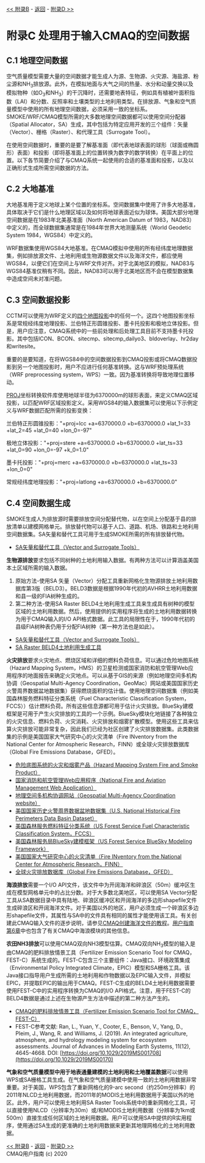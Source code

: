 <!-- BEGIN COMMENT -->

[<< 附录B](CMAQ_UG_appendixB_emissions_control.md) - [返回](../README.md) - [附录D >>](CMAQ_UG_appendixD_parallel_implementation.md)

<!-- END COMMENT -->

# 附录C 处理用于输入CMAQ的空间数据

## C.1 地理空间数据

空气质量模型需要大量的空间数据才能生成人为源、生物源、火灾源、海盐源、粉尘源和NH<sub>3</sub>排放源。此外，在模拟地面与大气之间的热量、水分和动量交换以及模拟物种（如O<sub>3</sub>和NH<sub>3</sub>）的干沉降时，还需要地表特征，例如具有植被叶面积指数（LAI）和分数、反照率和土壤类型的土地利用类型。在排放源、气象和空气质量模型中使用的所有地理空间数据，必须采用一致的坐标系。SMOKE/WRF/CMAQ模型所需的大多数地理空间数据都可以使用空间分配器（Spatial Allocator，SA）生成，其中包括为特定应用开发的三个组件：矢量（Vector）、栅格（Raster）、和代理工具（Surrogate Tool）。

在使用空间数据时，重要的是要了解基准面（即代表地球表面的球形（球面或椭圆形）表面）和投影（即将基准面上的位置转换为数字的数学转换）在平面上的位置。以下各节简要介绍了与CMAQ系统一起使用的合适的基准面和投影，以及以正确形式生成所需空间数据的方法。

## C.2 大地基准

大地基准用于定义地球上某个位置的坐标系。空间数据集中使用了许多大地基准，具体取决于它们是什么地理区域以及如何将地球表面近似为球体。美国大部分地理空间数据是在1983年北美基准面（North American Datum of 1983，NAD83）中定义的，而全球数据集通常是在1984年世界大地测量系统（World Geodetic System
1984，WGS84）中定义的。

WRF数据集使用WGS84大地基准。在CMAQ模拟中使用的所有经纬度地理数据集，例如排放源文件、土地利用或生物源数据文件以及海洋文件，都应使用WGS84，以便它们在空间上与WRF文件对齐。对于北美地区的模拟，NAD83与WGS84基准仅稍有不同。因此，NAD83可以用于北美地区而不会在模型数据集中造成空间未对准问题。

## C.3 空间数据投影

CCTM可以使用为WRF定义的[四个地图投影]( http://www2.mmm.ucar.edu/wrf/users/docs/user_guide_V3/users_guide_chap3.htm )中的任何一个。这四个地图投影坐标系是常规经纬度地理投影、兰伯特正形圆锥投影、墨卡托投影和极地立体投影。但是，用户应注意，CMAQ系统中的一些前处理和后处理工具目前不支持墨卡托投影。其中包括ICON、BCON、sitecmp、sitecmp_dailyo3、bldoverlay、hr2day和writesite。

重要的是要知道，在将WGS84中的空间数据投影到CMAQ投影或将CMAQ数据投影到另一个地图投影时，用户不应进行任何基准转换。这与WRF预处理系统（WRF preprocessing system，WPS）一致。因为基准转换将导致地理位置移动。

[PROJ]( https://proj.org )坐标转换软件库使用地球半径为6370000m的球形表面，来定义CMAQ区域投影，以匹配WRF区域投影定义。采用WGS84的输入数据集可以使用以下示例定义与WRF数据匹配所需的投影变换：

兰伯特正形圆锥投影："+proj=lcc +a=6370000.0 +b=6370000.0 +lat_1=33 +lat_2=45 +lat_0=40 +lon_0=-97"

极地立体投影："+proj=stere +a=6370000.0 +b=6370000.0 +lat_ts=33 +lat_0=90 +lon_0=-97 +k_0=1.0"

墨卡托投影："+proj=merc +a=6370000.0 +b=6370000.0 +lat_ts=33 +lon_0=0"

常规经纬度地理投影："+proj=latlong +a=6370000.0 +b=6370000.0"

## C.4 空间数据生成

SMOKE生成人为排放源时需要排放空间分配替代物，以在空间上分配基于县的排放清单以建模网格单元。排放替代物可以基于人口、道路、机场、铁路和土地利用空间数据集。SA矢量和替代工具可用于生成SMOKE所需的所有排放替代物。

- [SA矢量和替代工具（Vector and Surrogate Tools）](https://www.cmascenter.org/sa-tools/) 

**生物源排放**要求包括不同树种的土地利用输入数据。有两种方法可以计算涵盖美国本土区域所需的输入数据。

1. 原始方法-使用SA 矢量（Vector）分配工具重新网格化生物源排放土地利用数据库第3版（BELD3）。BELD3数据是根据1990年代初的AVHRR土地利用数据和县一级的FIA树种生成的。
2. 第二种方法-使用SA Raster BELD4土地利用生成工具来生成具有树种的模型区域的土地利用数据。然后，使用提供的实用程序将生成的土地利用数据转换为用于CMAQ输入的I/O API格式数据。此工具的局限性在于，1990年代初的县级FIA树种表仍用于分配FIA树种（第一种方法也是如此）。

- [SA矢量和替代工具（Vector and Surrogate Tools）](https://www.cmascenter.org/sa-tools/) 
- [SA Raster BELD4土地利用生成工具](https://www.cmascenter.org/sa-tools/documentation/4.2/Raster_Users_Guide_4_2.pdf) 

**火灾排放**要求火灾地点、燃烧区域和详细的燃料负荷信息。可以通过危险地图系统（Hazard Mapping System，HMS）的卫星检测或国家消防和航空管理Web应用程序的地面报告来确定火灾地点。可以从基于GIS的来源（例如地理空间多机构协调（Geospatial Multi-Agency Coordination，GeoMac）网站或美国国家历史火警周界数据盆地数据集）获得燃烧面积的估计值。使用地理空间数据集（例如美国森林服务燃料特征分类系统（Fuel Characteristic Classification System，FCCS））估计燃料负荷。所有这些信息源都可用于估计火灾排放。BlueSky建模框架是可用于产生火灾排放的工具的一个示例。BlueSky模块化地链接了各种独立的火灾信息、燃料负荷、火灾消耗、火灾排放和烟雾扩散模型。使用这些工具来估算火灾排放可能非常复杂，因此我们已经为社区创建了火灾排放数据集。此类数据集的示例是美国国家大气研究中心的火灾清单（Fire INventory from
the National Center for Atmospheric Research，FINN）或全球火灾排放数据库（Global Fire Emissions Database，GFED）。

- [危险底图系统的火灾和烟雾产品（Hazard Mapping System Fire and Smoke Product）](https://www.ospo.noaa.gov/Products/land/hms.html)
- [国家消防和航空管理Web应用程序（National Fire and Aviation Management Web Application）](https://fam.nwcg.gov/fam-web/)
- [地理空间多机构协调网站（Geospatial Multi-Agency Coordination website）](https://www.geomac.gov/)
- [美国国家历史火警周界数据盆地数据集（U.S. National Historical Fire Perimeters Data Basin Dataset）](https://www.arcgis.com/home/item.html?id=6b68271ebee147d99525e0b914823155) 
- [美国森林服务燃料特征分类系统（US Forest Service Fuel Characteristic Classification System，FCCS）](https://www.fs.fed.us/pnw/fera/fft/fccsmodule.shtml)
- [美国森林服务局BlueSky建模框架（US Forest Service BlueSky Modeling Framework）](https://sites.google.com/firenet.gov/wfaqrp-airfire-info/playground)  
- [美国国家大气研究中心的火灾清单（Fire INventory from
the National Center for Atmospheric Research，FINN）](https://www2.acom.ucar.edu/modeling/finn-fire-inventory-ncar)
- [全球火灾排放数据库（Global Fire Emissions Database，GFED）](http://www.globalfiredata.org/)

**海浪排放**需要一个I/O API文件，该文件中为开阔海洋和碎浪区（50m）缓冲区生成在模型网格单元中的占比分数。对于大多数北美地区，可以使用SA Vector分配工具从SA数据目录中具有陆地、碎浪区缓冲区和开阔海洋的多边形shapefile文件生成碎浪区和开阔海洋文件。对于美国以外的地区，用户必须生成一个碎浪区多边形shapefile文件，其属性与SA中的文件具有相同的属性才能使用该工具。有关创建此CMAQ输入文件的逐步说明，请参见[CMAQ创建海洋文件的教程](../Tutorials/CMAQ_UG_tutorial_oceanfile.md)。[用户指南第6章](../CMAQ_UG_ch06_model_configuration_options.md#Sea_Spray)中也包含了有关CMAQ中海浪模块的其他信息。

**农田NH3排放**可以使用CMAQ双向NH3模型估算。CMAQ双向NH<sub>3</sub>模型的输入是由CMAQ的肥料排放情景工具（Fertilizer Emission Scenario Tool for
CMAQ，FEST-C）系统生成的。FEST-C包含三个主要组件：Java接口、环境政策集成（Environmental Policy
Integrated Climate，EPIC）模型和SA栅格工具。该Java接口指导用户生成所需的土地利用和作物数据以及EPIC输入文件，并模拟EPIC，并提取EPIC的输出用于CMAQ。FEST-C生成的BELD4土地利用数据需要使用FEST-C中的实用程序转换为CMAQ的I/O API格式。注意，用于FEST-C的BELD4数据是通过上述在生物源产生方法中描述的第二种方法产生的。

- [CMAQ的肥料排放情景工具（Fertilizer Emission Scenario Tool for
CMAQ，FEST-C）](https://www.cmascenter.org/fest-c/) 
- FEST-C参考文献: Ran, L., Yuan, Y., Cooter, E., Benson, V., Yang, D., Pleim, J., Wang, R. and Williams, J. (2019). An integrated agriculture, atmosphere, and hydrology modeling system for ecosystem assessments. Journal of Advances in Modeling Earth Systems, 11(12), 4645-4668. DOI: [https://doi.org/10.1029/2019MS001708](https://doi.org/10.1029/2019MS00170)


**气象和空气质量模型中用于地表通量建模的土地利用和土地覆盖数据**可以使用WPS或SA栅格工具生成。在气象和空气质量建模中使用一致的土地利用数据非常重要。对于美国，WPS包含了重新网格化的9-arc
second（约250m分辨率）的2011年NLCD土地利用数据，而2011年的MODIS土地利用数据用于美国以外的地区。此外，用户可以使用土地利用SA Raster Tools系统中的重新网格化工具，可以直接使用NLCD（分辨率为30m）或/和MODIS土地利用数据（分辨率为1km或500m）直接生成任何区域的土地利用数据。用户可以使用SA中提供的R实用程序，使用通过SA生成的更准确的土地利用数据来更新其地理网格化的土地利用数据。

<!-- BEGIN COMMENT -->

[<< 附录B](CMAQ_UG_appendixB_emissions_control.md) - [返回](../README.md) - [附录D >>](CMAQ_UG_appendixD_parallel_implementation.md)<br>
CMAQ用户指南 (c) 2020<br>

<!-- END COMMENT -->
